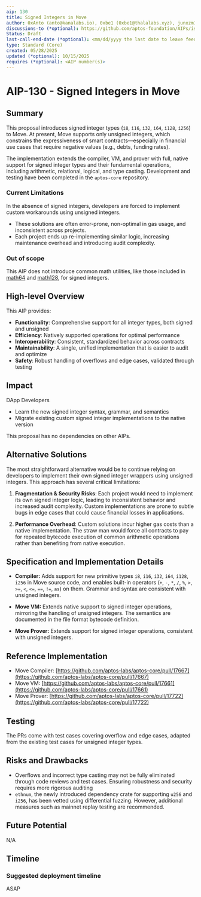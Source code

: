 ```yaml
---
aip: 130
title: Signed Integers in Move
author: 0xAnto (anto@kanalabs.io), 0xbe1 (0xbe1@thalalabs.xyz), junxzm1990 (jun.xu@aptoslabs.com)
discussions-to (*optional): https://github.com/aptos-foundation/AIPs/issues/631
Status: Draft
last-call-end-date (*optional): <mm/dd/yyyy the last date to leave feedbacks and reviews>
type: Standard (Core)
created: 05/28/2025
updated (*optional): 10/15/2025
requires (*optional): <AIP number(s)>
---
```


# AIP-130 - Signed Integers in Move

## Summary

This proposal introduces signed integer types (`i8`, `i16`, `i32`, `i64`, `i128`, `i256`) to Move. At present, Move supports only unsigned integers, which constrains the expressiveness of smart contracts—especially in financial use cases that require negative values (e.g., debts, funding rates).

The implementation extends the compiler, VM, and prover with full, native support for signed integer types and their fundamental operations, including arithmetic, relational, logical, and type casting. Development and testing have been completed in the `aptos-core` repository.

### Current Limitations

In the absence of signed integers, developers are forced to implement custom workarounds using unsigned integers.
- These solutions are often error-prone, non-optimal in gas usage, and inconsistent across projects.
- Each project ends up re-implementing similar logic, increasing maintenance overhead and introducing audit complexity.


### Out of scope

This AIP does not introduce common math utilities, like those included in [math64](https://github.com/aptos-labs/aptos-core/blob/main/aptos-move/framework/aptos-stdlib/sources/math64.move) and [math128](https://github.com/aptos-labs/aptos-core/blob/main/aptos-move/framework/aptos-stdlib/sources/math128.move), for signed integers. 


## High-level Overview

This AIP provides:

- **Functionality**: Comprehensive support for all integer types, both signed and unsigned
- **Efficiency**: Natively supported operations for optimal performance
- **Interoperability**: Consistent, standardized behavior across contracts
- **Maintainability**: A single, unified implementation that is easier to audit and optimize
- **Safety**: Robust handling of overflows and edge cases, validated through testing

## Impact

DApp Developers

- Learn the new signed integer syntax, grammar, and semantics
- Migrate existing custom signed integer implementations to the native version

This proposal has no dependencies on other AIPs.

## Alternative Solutions

The most straightforward alternative would be to continue relying on developers to implement their own signed integer wrappers using unsigned integers. This approach has several critical limitations:

1. **Fragmentation & Security Risks**: Each project would need to implement its own signed integer logic, leading to inconsistent behavior and increased audit complexity. Custom implementations are prone to subtle bugs in edge cases that could cause financial losses in applications.

2. **Performance Overhead**: Custom solutions incur higher gas costs than a native implementation. The straw man would force all contracts to pay for repeated bytecode execution of common arithmetic operations rather than benefiting from native execution.

## Specification and Implementation Details

* **Compiler:** Adds support for new primitive types `i8`, `i16`, `i32`, `i64`, `i128`, `i256` in Move source code, and enables built-in operators (`+`, `-`, `*`, `/`, `%`, `>`, `>=`, `<`, `<=`, `==`, `!=`, `as`) on them. Grammar and syntax are consistent with unsigned integers. 

* **Move VM:** Extends native support to signed integer operations, mirroring the handling of unsigned integers. The semantics are documented in the file format bytecode definition.

* **Move Prover:** Extends support for signed integer operations, consistent with unsigned integers.

## Reference Implementation

* Move Compiler: [https://github.com/aptos-labs/aptos-core/pull/17667](https://github.com/aptos-labs/aptos-core/pull/17667)
* Move VM: [https://github.com/aptos-labs/aptos-core/pull/17661](https://github.com/aptos-labs/aptos-core/pull/17661)
* Move Prover: [https://github.com/aptos-labs/aptos-core/pull/17722](https://github.com/aptos-labs/aptos-core/pull/17722)

## Testing 

The PRs come with test cases covering overflow and edge cases, adapted from the existing test cases for unsigned integer types.

## Risks and Drawbacks

- Overflows and incorrect type casting may not be fully eliminated through code reviews and test cases. Ensuring robustness and security requires more rigorous auditing
- `ethnum`, the newly introduced dependency crate for supporting `u256` and `i256`, has been vetted using differential fuzzing. However, additional measures such as mainnet replay testing are recommended.

## Future Potential
N/A

## Timeline

### Suggested deployment timeline
ASAP
